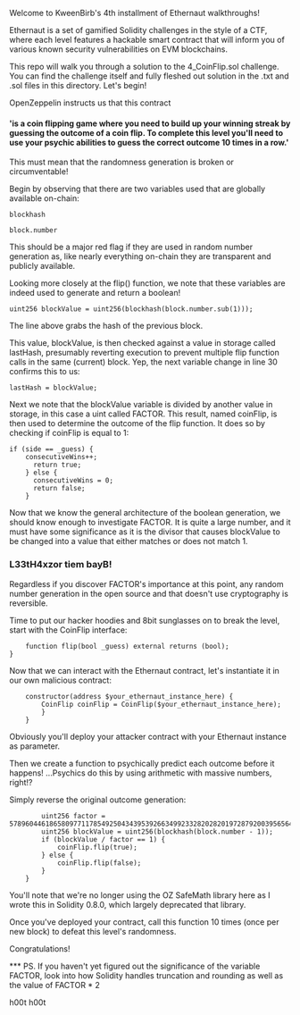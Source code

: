 Welcome to KweenBirb's 4th installment of Ethernaut walkthroughs! 

Ethernaut is a set of gamified Solidity challenges in the style of a CTF, where each level features a hackable smart contract that will inform you of various known security vulnerabilities on EVM blockchains.

This repo will walk you through a solution to the 4_CoinFlip.sol challenge. You can find the challenge itself and fully fleshed out solution in the .txt and .sol files in this directory. Let's begin!

OpenZeppelin instructs us that this contract 

#### 'is a coin flipping game where you need to build up your winning streak by guessing the outcome of a coin flip. To complete this level you'll need to use your psychic abilities to guess the correct outcome 10 times in a row.'

This must mean that the randomness generation is broken or circumventable!

Begin by observing that there are two variables used that are globally available on-chain:

```blockhash```

```block.number```

This should be a major red flag if they are used in random number generation as, like nearly everything on-chain they are transparent and publicly available.

Looking more closely at the flip() function, we note that these variables are indeed used to generate and return a boolean!

```uint256 blockValue = uint256(blockhash(block.number.sub(1)));```

The line above grabs the hash of the previous block. 

This value, blockValue, is then checked against a value in storage called lastHash, presumably reverting execution to prevent multiple flip function calls in the same (current) block. Yep, the next variable change in line 30 confirms this to us:

```lastHash = blockValue;```

Next we note that the blockValue variable is divided by another value in storage, in this case a uint called FACTOR. This result, named coinFlip, is then used to determine the outcome of the flip function. It does so by checking if coinFlip is equal to 1:

```
if (side == _guess) {
    consecutiveWins++;
      return true;
    } else {
      consecutiveWins = 0;
      return false;
    }
```

Now that we know the general architecture of the boolean generation, we should know enough to investigate FACTOR.  It is quite a large number, and it must have some significance as it is the divisor that causes blockValue to be changed into a value that either matches or does not match 1.

### L33tH4xzor tiem bayB!

Regardless if you discover FACTOR's importance at this point, any random number generation in the open source and that doesn't use cryptography is reversible.

Time to put our hacker hoodies and 8bit sunglasses on to break the level, start with the CoinFlip interface: 

```interface CoinFlip {
    function flip(bool _guess) external returns (bool);
}
```
Now that we can interact with the Ethernaut contract, let's instantiate it in our own malicious contract:

```contract Cassandra {
    constructor(address $your_ethernaut_instance_here) {
        CoinFlip coinFlip = CoinFlip($your_ethernaut_instance_here);
        }
    }
```

Obviously you'll deploy your attacker contract with your Ethernaut instance as parameter.

Then we create a function to psychically predict each outcome before it happens! ...Psychics do this by using arithmetic with massive numbers, right!?

Simply reverse the original outcome generation:

```function predict() public {
        uint256 factor = 57896044618658097711785492504343953926634992332820282019728792003956564819968;
        uint256 blockValue = uint256(blockhash(block.number - 1));
        if (blockValue / factor == 1) {
            coinFlip.flip(true);
        } else {
            coinFlip.flip(false);
        }
    }
```

You'll note that we're no longer using the OZ SafeMath library here as I wrote this in Solidity 0.8.0, which largely deprecated that library.

Once you've deployed your contract, call this function 10 times (once per new block) to defeat this level's randomness.

Congratulations!

*** PS. If you haven't yet figured out the significance of the variable FACTOR, look into how Solidity handles truncation and rounding as well as the value of FACTOR * 2

h00t h00t